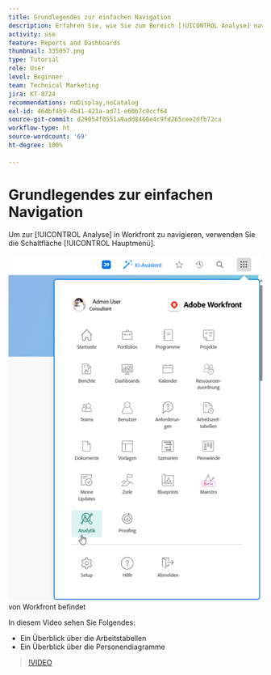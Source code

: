 ```yaml
---
title: Grundlegendes zur einfachen Navigation
description: Erfahren Sie, wie Sie zum Bereich [!UICONTROL Analyse] navigieren und einen Überblick über die Arbeits- und Personendiagramme in Workfront erhalten.
activity: use
feature: Reports and Dashboards
thumbnail: 335057.png
type: Tutorial
role: User
level: Beginner
team: Technical Marketing
jira: KT-8724
recommendations: noDisplay,noCatalog
exl-id: 464bf4b9-4b41-421a-ad71-e60b7c9ccf64
source-git-commit: d29054f0551a9add8460e4c9fd265cee2dfb72ca
workflow-type: ht
source-wordcount: '69'
ht-degree: 100%

---
```


# Grundlegendes zur einfachen Navigation

Um zur [!UICONTROL Analyse] in Workfront zu navigieren, verwenden Sie die Schaltfläche [!UICONTROL Hauptmenü].

![Ein Bild, das zeigt, wo sich die Funktion [!UICONTROL Analyse] im [!UICONTROL Hauptmenü]](assets/Navigate-NWE.png) von Workfront befindet

In diesem Video sehen Sie Folgendes:

* Ein Überblick über die Arbeitstabellen
* Ein Überblick über die Personendiagramme

>[!VIDEO](https://video.tv.adobe.com/v/335057/?quality=12&learn=on)
